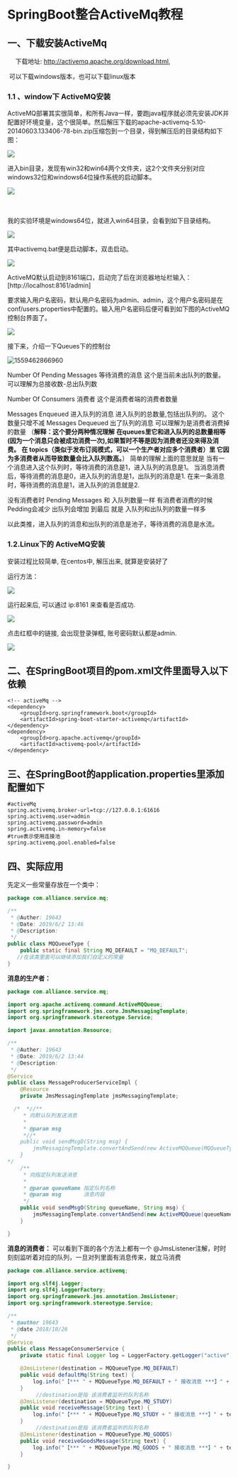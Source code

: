 #         SpringBoot整合ActiveMq教程

## 一、下载安装ActiveMq

 　  下载地址: http://activemq.apache.org/download.html,

​      可以下载windows版本，也可以下载linux版本

### 1.1 、window下 ActiveMQ安装

ActiveMQ部署其实很简单，和所有Java一样，要跑java程序就必须先安装JDK并配置好环境变量，这个很简单。然后解压下载的apache-activemq-5.10-20140603.133406-78-bin.zip压缩包到一个目录，得到解压后的目录结构如下图：

<img src="https://javaalliance.oss-cn-shenzhen.aliyuncs.com/img/20190602154344.png"/>

进入bin目录，发现有win32和win64两个文件夹，这2个文件夹分别对应windows32位和windows64位操作系统的启动脚本。

<img src="https://javaalliance.oss-cn-shenzhen.aliyuncs.com/img/20190602154421.png"/>

　　

我的实验环境是windows64位，就进入win64目录，会看到如下目录结构。

<img src="https://javaalliance.oss-cn-shenzhen.aliyuncs.com/img/20190602154508.png"/>

其中activemq.bat便是启动脚本，双击启动。

<img src="https://javaalliance.oss-cn-shenzhen.aliyuncs.com/img/20190602154638.png"/>

ActiveMQ默认启动到8161端口，启动完了后在浏览器地址栏输入：[http://localhost:8161/admin]

要求输入用户名密码，默认用户名密码为admin、admin，这个用户名密码是在conf/users.properties中配置的。输入用户名密码后便可看到如下图的ActiveMQ控制台界面了。

<img src="https://javaalliance.oss-cn-shenzhen.aliyuncs.com/img/20190602154837.png"/>

接下来，介绍一下Queues下的控制台

![1559462866960](C:\Users\19643\AppData\Roaming\Typora\typora-user-images\1559462866960.png)

Number Of Pending Messages 等待消费的消息 这个是当前未出队列的数量。可以理解为总接收数-总出队列数

Number Of Consumers 消费者 这个是消费者端的消费者数量

Messages Enqueued 进入队列的消息 进入队列的总数量,包括出队列的。 这个数量只增不减
Messages Dequeued 出了队列的消息 可以理解为是消费者消费掉的数量
（**解释：这个要分两种情况理解**
**在queues里它和进入队列的总数量相等(因为一个消息只会被成功消费一次),如果暂时不等是因为消费者还没来得及消费。**
**在 topics（类似于发布订阅模式，可以一个生产者对应多个消费者）里 它因为多消费者从而导致数量会比入队列数高。**）
简单的理解上面的意思就是
当有一个消息进入这个队列时，等待消费的消息是1，进入队列的消息是1。
当消息消费后，等待消费的消息是0，进入队列的消息是1，出队列的消息是1.
在来一条消息时，等待消费的消息是1，进入队列的消息就是2.

没有消费者时 Pending Messages 和 入队列数量一样
有消费者消费的时候 Pedding会减少 出队列会增加
到最后 就是 入队列和出队列的数量一样多

以此类推，进入队列的消息和出队列的消息是池子，等待消费的消息是水流。



### 1.2.Linux下的 ActiveMQ安装

安装过程比较简单, 在centos中, 解压出来, 就算是安装好了

运行方法：

<img src="https://javaalliance.oss-cn-shenzhen.aliyuncs.com/img/20190602154732.png"/>

运行起来后, 可以通过 ip:8161 来查看是否成功. 

<img src="https://javaalliance.oss-cn-shenzhen.aliyuncs.com/img/20190602155120.png"/>

点击红框中的链接, 会出现登录弹框, 账号密码默认都是admin.

<img src="https://javaalliance.oss-cn-shenzhen.aliyuncs.com/img/20190602155153.png"/>

## 二、在SpringBoot项目的pom.xml文件里面导入以下依赖

```
<!-- activeMq -->
<dependency>
    <groupId>org.springframework.boot</groupId>
    <artifactId>spring-boot-starter-activemq</artifactId>
</dependency>
<dependency>
    <groupId>org.apache.activemq</groupId>
    <artifactId>activemq-pool</artifactId>
</dependency>
```

##  三、在SpringBoot的application.properties里添加配置如下

```
#activeMq
spring.activemq.broker-url=tcp://127.0.0.1:61616
spring.activemq.user=admin
spring.activemq.password=admin
spring.activemq.in-memory=false
#true表示使用连接池
spring.activemq.pool.enabled=false
```

##  四、实际应用

先定义一些常量存放在一个类中：

```java
package com.alliance.service.mq;

/**
 * @Auther: 19643
 * @Date: 2019/6/2 13:46
 * @Description:
 */
public class MQQueueType {
    public static final String MQ_DEFAULT = "MQ_DEFAULT";
   //在该类里面可以继续添加我们自定义的常量
}

```

**消息的生产者：**

```java
package com.alliance.service.mq;

import org.apache.activemq.command.ActiveMQQueue;
import org.springframework.jms.core.JmsMessagingTemplate;
import org.springframework.stereotype.Service;

import javax.annotation.Resource;

/**
 * @Auther: 19643
 * @Date: 2019/6/2 13:44
 * @Description:
 */
@Service
public class MessageProducerServiceImpl {
    @Resource
    private JmsMessagingTemplate jmsMessagingTemplate;

  /*  *//**
     * 向默认队列发送消息
     *
     * @param msg
     *//*
    public void sendMsgD(String msg) {
        jmsMessagingTemplate.convertAndSend(new ActiveMQQueue(MQQueueType.MQ_DEFAULT), msg);
    }
*/
    /**
     * 向指定队列发送消息
     *
     * @param queueName 指定队列名称
     * @param msg       消息内容
     */
    public void sendMsgO(String queueName, String msg) {
        jmsMessagingTemplate.convertAndSend(new ActiveMQQueue(queueName), msg);
    }

}
```

**消息的消费者：**      可以看到下面的各个方法上都有一个 @JmsListener注解，时时刻刻监听着对应的队列，一旦对列里面有消息传来，就立马消费

```java
package com.alliance.service.activemq;

import org.slf4j.Logger;
import org.slf4j.LoggerFactory;
import org.springframework.jms.annotation.JmsListener;
import org.springframework.stereotype.Service;

/**
 * @author 19643
 * @date 2018/10/26
 */
@Service
public class MessageConsumerService {
    private static final Logger log = LoggerFactory.getLogger("active");

    @JmsListener(destination = MQQueueType.MQ_DEFAULT)
    public void defaultMq(String text) {
        log.info("【*** " + MQQueueType.MQ_DEFAULT + " 接收消息 ***】" + text);
    }
         //destination是指 该消费者监听的队列名称
    @JmsListener(destination = MQQueueType.MQ_STUDY)  
    public void receiveMessage(String text) {
        log.info("【*** " + MQQueueType.MQ_STUDY + " 接收消息 ***】" + text);
    }
         //destination是指 该消费者监听的队列名称
    @JmsListener(destination = MQQueueType.MQ_GOODS)
    public void receiveGoodsMessage(String text) {
        log.info("【*** " + MQQueueType.MQ_GOODS + " 接收消息 ***】" + text);
    }

}
```

